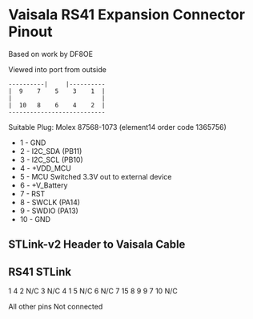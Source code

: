 # Vaisala RS41 Expansion Connector Pinout
Based on work by DF8OE


Viewed into port from outside
```
----------|     |----------
|  9    7    5    3    1  |
|                         |
|  10   8    6    4    2  |
---------------------------
```

Suitable Plug: Molex 87568-1073  (element14 order code 1365756)

* 1 - GND
* 2 - I2C_SDA (PB11)
* 3 - I2C_SCL (PB10)
* 4 - +VDD_MCU
* 5 - MCU Switched 3.3V out to external device
* 6 - +V_Battery
* 7 - RST
* 8 - SWCLK (PA14)
* 9 - SWDIO (PA13)
* 10 - GND



## STLink-v2 Header to Vaisala Cable

RS41			STLink 
----------------------
1				4
2		N/C
3		N/C
4				1
5		N/C
6		N/C
7				15
8				9
9				7
10		N/C

All other pins Not connected